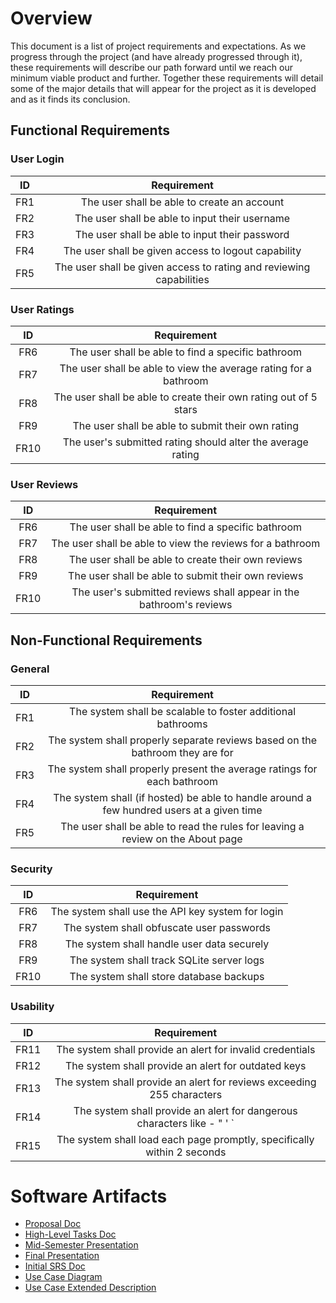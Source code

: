 # Overview
<p>
  This document is a list of project requirements and expectations. As we progress through the project (and have already progressed through it), these requirements will describe our path forward until we reach our minimum viable product and further. Together these requirements will detail some of the major details that will appear for the project as it is developed and as it finds its conclusion.
</p>

## Functional Requirements
### User Login
| ID | Requirement |
| :-------------: | :----------: |
| FR1 | The user shall be able to create an account |
| FR2 | The user shall be able to input their username |
| FR3 | The user shall be able to input their password |
| FR4 | The user shall be given access to logout capability |
| FR5 | The user shall be given access to rating and reviewing capabilities |

### User Ratings
| ID | Requirement |
| :-------------: | :----------: |
| FR6 | The user shall be able to find a specific bathroom |
| FR7 | The user shall be able to view the average rating for a bathroom |
| FR8 | The user shall be able to create their own rating out of 5 stars |
| FR9 | The user shall be able to submit their own rating |
| FR10 | The user's submitted rating should alter the average rating |

### User Reviews
| ID | Requirement |
| :-------------: | :----------: |
| FR6 | The user shall be able to find a specific bathroom |
| FR7 | The user shall be able to view the reviews for a bathroom |
| FR8 | The user shall be able to create their own reviews |
| FR9 | The user shall be able to submit their own reviews |
| FR10 | The user's submitted reviews shall appear in the bathroom's reviews |

## Non-Functional Requirements
### General
| ID | Requirement |
| :-------------: | :----------: |
| FR1 | The system shall be scalable to foster additional bathrooms |
| FR2 | The system shall properly separate reviews based on the bathroom they are for |
| FR3 | The system shall properly present the average ratings for each bathroom |
| FR4 | The system shall (if hosted) be able to handle around a few hundred users at a given time |
| FR5 | The user shall be able to read the rules for leaving a review on the About page |

### Security
| ID | Requirement |
| :-------------: | :----------: |
| FR6 | The system shall use the API key system for login |
| FR7 | The system shall obfuscate user passwords |
| FR8 | The system shall handle user data securely |
| FR9 | The system shall track SQLite server logs |
| FR10 | The system shall store database backups |


### Usability
| ID | Requirement |
| :-------------: | :----------: |
| FR11 | The system shall provide an alert for invalid credentials |
| FR12 | The system shall provide an alert for outdated keys |
| FR13 | The system shall provide an alert for reviews exceeding 255 characters |
| FR14 | The system shall provide an alert for dangerous characters like - " '  ` |
| FR15 | The system shall load each page promptly, specifically within 2 seconds |

# Software Artifacts
  * [Proposal Doc](proposal.md)
  * [High-Level Tasks Doc](High-Level-Tasks.md)
  * [Mid-Semester Presentation](Remedy_Presentation.pdf)
  * [Final Presentation](Team_remedy_Final_Presentation.pdf)
  * [Initial SRS Doc](software_requirements_specification.md)
  * [Use Case Diagram](../artifacts/use_case_diagram/Use_Case_Diagram-Final.pdf)
  * [Use Case Extended Description](../artifacts/use_case_diagram/UCD_Extended_Desc.md)
